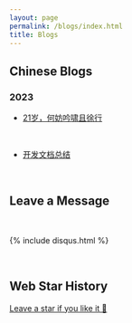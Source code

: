 ```yaml
---
layout: page
permalink: /blogs/index.html
title: Blogs
---
```


## Chinese Blogs

### 2023

- [21岁，何妨吟啸且徐行](https://caihanlin.com/blogs/21yrs)<br>

<br>

- [开发文档总结](https://camelliawx.github.io/blogs/21yrs)<br>

<br>

## Leave a Message

<br>

{% include disqus.html %} 

<br>

## Web Star History

[Leave a star if you like it 🥰](https://github.com/GuangLun2000/GuangLun2000.github.io)
